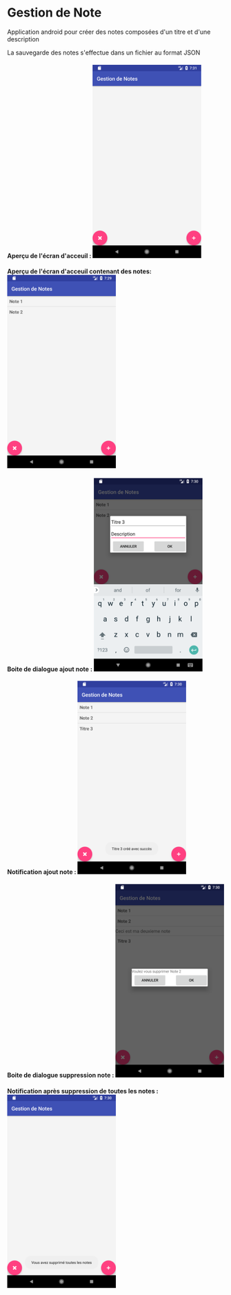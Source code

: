 # Gestion de Note

Application android pour créer des notes composées d'un titre et d'une description

La sauvegarde des notes s'effectue dans un fichier au format JSON

<h4> Aperçu de l'écran d'acceuil :
<img alt="home" src="img/HomeEmpty.PNG" width="50%" height="50%">

<h4> Aperçu de l'écran d'acceuil contenant des notes:
<img alt="homeFull" src="img/HomeNote.PNG" width="50%" height="50%">

<h4> Boite de dialogue ajout note :
<img alt="addnote" src="img/AddNote.PNG" width="50%" height="50%">

<h4> Notification ajout note :

<img alt="addnotesuccess" src="img/AddNoteSuccess.png" width="50%" height="50%">

<h4> Boite de dialogue suppression note :
<img alt="suppnote" src="img/suppnote.png" width="50%" height="50%">

<h4> Notification après suppression de toutes les notes :
<img alt="suppallsuccess" src="img/suppallsucces.png" width="50%" height="50%">
